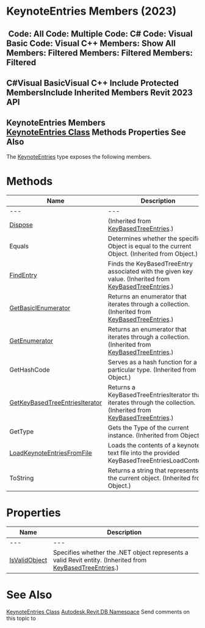 # KeynoteEntries Members (2023)

﻿
 Code: All Code: Multiple Code: C# Code: Visual Basic Code: Visual C++  Members: Show All Members: Filtered Members: Filtered Members: Filtered   
---  
C#Visual BasicVisual C++
Include Protected MembersInclude Inherited Members
Revit 2023 API  
---  
KeynoteEntries Members  
[KeynoteEntries Class](1463acbb-85c7-e0a8-81fd-c82360db72ef.md "KeynoteEntries Class") Methods Properties See Also  
---  
The [KeynoteEntries](1463acbb-85c7-e0a8-81fd-c82360db72ef.md "KeynoteEntries Class") type exposes the following members.
# Methods
| Name | Description |
| --- | --- |
| --- | --- | --- |
| [Dispose](b5cbc62a-6195-28d6-bddf-165beaf81e39.md "Dispose Method") | (Inherited from [KeyBasedTreeEntries](554c9024-27de-0649-7078-c778cd92be5f.md "KeyBasedTreeEntries Class").) |
| Equals | Determines whether the specified Object is equal to the current Object. (Inherited from Object.) |
| [FindEntry](1fc6cf20-bc62-3c74-f1bf-49676a30f3cd.md "FindEntry Method") | Finds the KeyBasedTreeEntry associated with the given key value.  (Inherited from [KeyBasedTreeEntries](554c9024-27de-0649-7078-c778cd92be5f.md "KeyBasedTreeEntries Class").) |
| [GetBasicIEnumerator](ac518ea0-c6cd-f210-82ed-9bc855cd1861.md "GetBasicIEnumerator Method") | Returns an enumerator that iterates through a collection. (Inherited from [KeyBasedTreeEntries](554c9024-27de-0649-7078-c778cd92be5f.md "KeyBasedTreeEntries Class").) |
| [GetEnumerator](f9c29052-23ec-6ea6-5294-b2efb1350508.md "GetEnumerator Method") | Returns an enumerator that iterates through a collection. (Inherited from [KeyBasedTreeEntries](554c9024-27de-0649-7078-c778cd92be5f.md "KeyBasedTreeEntries Class").) |
| GetHashCode | Serves as a hash function for a particular type.  (Inherited from Object.) |
| [GetKeyBasedTreeEntriesIterator](29b5c59d-c99f-e4a4-76b8-9d6b00b1b6cd.md "GetKeyBasedTreeEntriesIterator Method") | Returns a KeyBasedTreeEntriesIterator that iterates through the collection.  (Inherited from [KeyBasedTreeEntries](554c9024-27de-0649-7078-c778cd92be5f.md "KeyBasedTreeEntries Class").) |
| GetType | Gets the Type of the current instance. (Inherited from Object.) |
| [LoadKeynoteEntriesFromFile](26fd4d04-0d6f-6bcd-a13b-528d20646e38.md "LoadKeynoteEntriesFromFile Method") | Loads the contents of a keynote text file into the provided KeyBasedTreeEntriesLoadContent. |
| ToString | Returns a string that represents the current object. (Inherited from Object.) |

# Properties
| Name | Description |
| --- | --- |
| --- | --- | --- |
| [IsValidObject](5670a5b6-8538-3bfd-a1c9-2c6f44874939.md "IsValidObject Property") | Specifies whether the .NET object represents a valid Revit entity.  (Inherited from [KeyBasedTreeEntries](554c9024-27de-0649-7078-c778cd92be5f.md "KeyBasedTreeEntries Class").) |

# See Also
[KeynoteEntries Class](1463acbb-85c7-e0a8-81fd-c82360db72ef.md "KeynoteEntries Class")
[Autodesk.Revit.DB Namespace](87546ba7-461b-c646-cbb1-2cb8f5bff8b2.md "Autodesk.Revit.DB Namespace")
Send comments on this topic to 